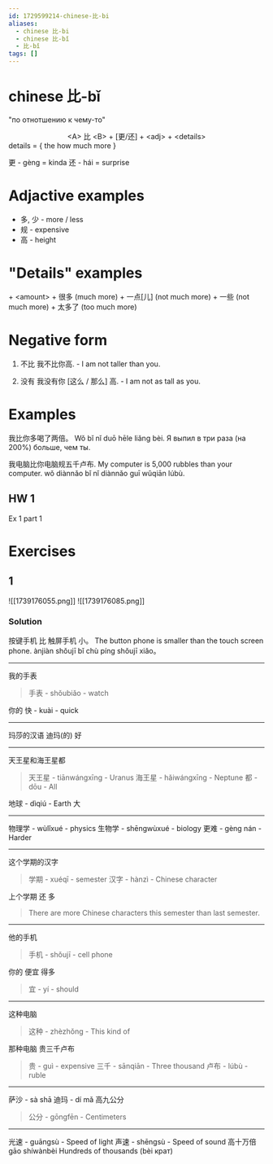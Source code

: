 ```yaml
---
id: 1729599214-chinese-比-bi
aliases:
  - chinese 比-bi
  - chinese 比-bǐ
  - 比-bǐ
tags: []
---
```

# chinese 比-bǐ

"по отнотшению к чему-то"

<center> &lt;A&gt; 比 &lt;B&gt; + [更/还] + &lt;adj&gt; + &lt;details&gt; </center>
details = {
    the how much more
}

更 - gèng = kinda
还 - hái = surprise

# Adjactive examples

- 多, 少 - more / less
- 规 - expensive
- 高 - height

# "Details" examples

\+ <amount\>
\+ 很多 (much more)
\+ 一点[儿] (not much more)
\+ 一些 (not much more)
\+ 太多了 (too much more)

# Negative form

1. 不比
   我不比你高. - I am not taller than you.

2. 没有
   我没有你 [这么 / 那么] 高. - I am not as tall as you.

# Examples

我比你多喝了两倍。
Wǒ bǐ nǐ duō hēle liǎng bèi.
Я выпил в три раза (на 200%) больше, чем ты.

我电脑比你电脑规五千卢布.
My computer is 5,000 rubbles than your computer.
wǒ diànnǎo bǐ nǐ diànnǎo guī wǔqiān lúbù.

## HW 1

Ex 1 part 1

# Exercises

## 1

![[1739176055.png]]
![[1739176085.png]]

### Solution

按键手机 比 触屏手机 小。
The button phone is smaller than the touch screen phone.
ànjiàn shǒujī bǐ chù píng shǒujī xiǎo。

---
我的手表
> 手表 - shǒubiǎo - watch

你的
快 - kuài - quick

---
玛莎的汉语
迪玛(的)
好

---
天王星和海王星都
> 天王星 - tiānwángxīng - Uranus
> 海王星 - hǎiwángxīng - Neptune
> 都 - dōu - All

地球 - dìqiú - Earth
大

---
物理学 - wùlǐxué - physics
生物学 - shēngwùxué - biology
更难 - gèng nán - Harder

---
这个学期的汉字
> 学期 - xuéqī - semester
> 汉字 - hànzì - Chinese character

上个学期
还 多
> There are more Chinese characters this semester than last semester.

---
他的手机
> 手机 - shǒujī - cell phone

你的
便宜 得多
> 宜 - yí - should

---
这种电脑
> 这种 - zhèzhǒng - This kind of

那种电脑
贵三千卢布
> 贵 - guì - expensive
> 三千 - sānqiān - Three thousand
> 卢布 - lúbù - ruble

---
萨沙 - sà shā
迪玛 - dí mǎ
高九公分
> 公分 - gōngfēn - Centimeters

---
光速 - guāngsù - Speed of light
声速 - shēngsù - Speed of sound
高十万倍
gāo shíwànbèi
Hundreds of thousands
(bèi крат)
